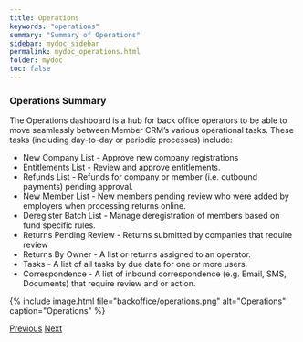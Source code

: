 ```yaml
---
title: Operations
keywords: "operations"
summary: "Summary of Operations"
sidebar: mydoc_sidebar
permalink: mydoc_operations.html
folder: mydoc
toc: false
---
```


### Operations Summary

The Operations dashboard is a hub for back office operators to be able to move seamlessly between Member CRM’s various operational tasks. These tasks (including day-to-day or periodic processes) include:

 - New Company List - Approve new company registrations 
 - Entitlements List - Review and approve entitlements. 
 - Refunds List - Refunds for company or member (i.e. outbound payments) pending approval.
 - New Member List - New members pending review who were added by employers when processing returns online. 
 - Deregister Batch List - Manage deregistration of members based on fund specific rules. 
 - Returns Pending Review - Returns submitted by companies that require review 
 - Returns By Owner - A list or returns assigned to an operator. 
 - Tasks - A list of all tasks by due date for one or more users. 
 - Correspondence - A list of inbound correspondence (e.g. Email, SMS, Documents) that require review and or action.


{% include image.html file="backoffice/operations.png" alt="Operations" caption="Operations" %}

<a class="btn btn-default btn-lg pull-left" href="mydoc_finance.html" role="button">Previous</a>
<a class="btn btn-primary btn-lg pull-right" href="mydoc_reports.html" role="button">Next</a>
